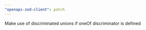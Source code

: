 ```yaml
---
"openapi-zod-client": patch
---
```


Make use of discriminated unions if oneOf discriminator is defined
